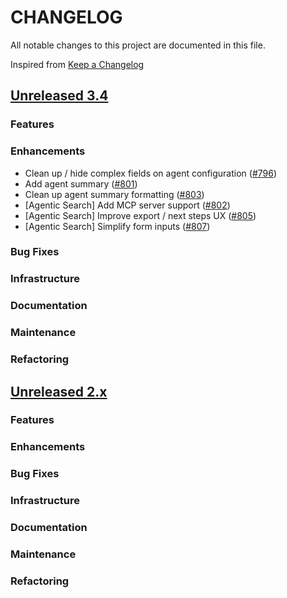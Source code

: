 # CHANGELOG
All notable changes to this project are documented in this file.

Inspired from [Keep a Changelog](https://keepachangelog.com/en/1.1.0/)

## [Unreleased 3.4](https://github.com/opensearch-project/anomaly-detection/compare/2.x...HEAD)
### Features
### Enhancements
- Clean up / hide complex fields on agent configuration ([#796](https://github.com/opensearch-project/dashboards-flow-framework/pull/796))
- Add agent summary ([#801](https://github.com/opensearch-project/dashboards-flow-framework/pull/801))
- Clean up agent summary formatting ([#803](https://github.com/opensearch-project/dashboards-flow-framework/pull/803))
- [Agentic Search] Add MCP server support ([#802](https://github.com/opensearch-project/dashboards-flow-framework/pull/802))
- [Agentic Search] Improve export / next steps UX ([#805](https://github.com/opensearch-project/dashboards-flow-framework/pull/805))
- [Agentic Search] Simplify form inputs ([#807](https://github.com/opensearch-project/dashboards-flow-framework/pull/807))
### Bug Fixes
### Infrastructure
### Documentation
### Maintenance
### Refactoring

## [Unreleased 2.x](https://github.com/opensearch-project/anomaly-detection/compare/2.19...2.x)
### Features
### Enhancements
### Bug Fixes
### Infrastructure
### Documentation
### Maintenance
### Refactoring